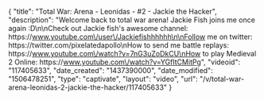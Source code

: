 {
    "title": "Total War: Arena - Leonidas - #2 - Jackie the Hacker",
    "description": "Welcome back to total war arena!  Jackie Fish joins me once again :D\n\nCheck out Jackie fish's awesome channel: https:\/\/www.youtube.com\/user\/Jackiefishhhhhh\n\nFollow me on twitter: https:\/\/twitter.com\/pixelatedapollo\nHow to send me battle replays: https:\/\/www.youtube.com\/watch?v=7nG3uZoDkCU\nHow to play Medieval 2 Online: https:\/\/www.youtube.com\/watch?v=YGfItCMitPg",
    "videoid": "117405633",
    "date_created": "1437390000",
    "date_modified": "1506478251",
    "type": "captivate",
    "layout": "video",
    "url": "\/v\/total-war-arena-leonidas-2-jackie-the-hacker\/117405633"
}
